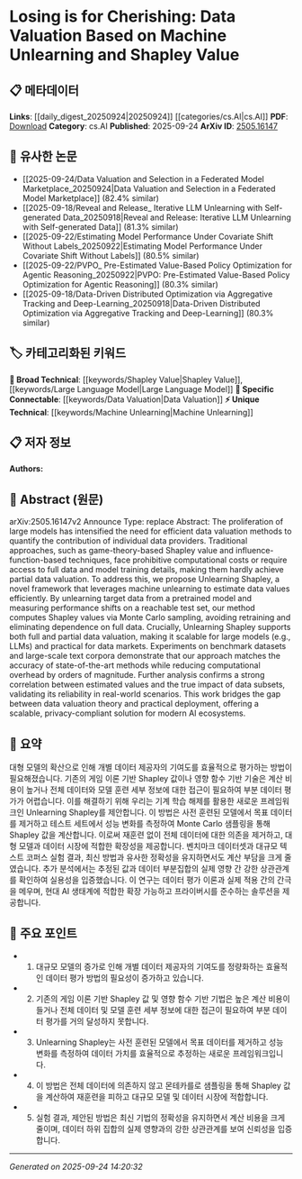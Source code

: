 <!-- KEYWORD_LINKING_METADATA:
{
  "processed_timestamp": "2025-09-24T14:20:32.390804",
  "vocabulary_version": "1.0",
  "selected_keywords": [
    "Machine Unlearning",
    "Shapley Value",
    "Large Language Model",
    "Data Valuation"
  ],
  "rejected_keywords": [],
  "similarity_scores": {
    "Machine Unlearning": 0.78,
    "Shapley Value": 0.85,
    "Large Language Model": 0.82,
    "Data Valuation": 0.8
  },
  "extraction_method": "AI_prompt_based",
  "budget_applied": true,
  "candidates_json": {
    "candidates": [
      {
        "surface": "Machine Unlearning",
        "canonical": "Machine Unlearning",
        "aliases": [
          "Data Forgetting"
        ],
        "category": "unique_technical",
        "rationale": "Machine Unlearning is a novel concept that enhances data privacy and valuation, making it a key topic for linking in modern AI discussions.",
        "novelty_score": 0.75,
        "connectivity_score": 0.65,
        "specificity_score": 0.82,
        "link_intent_score": 0.78
      },
      {
        "surface": "Shapley Value",
        "canonical": "Shapley Value",
        "aliases": [
          "Game-Theoretic Value"
        ],
        "category": "broad_technical",
        "rationale": "Shapley Value is a fundamental concept in data valuation and game theory, providing a strong link to discussions on data contribution and fairness.",
        "novelty_score": 0.45,
        "connectivity_score": 0.88,
        "specificity_score": 0.7,
        "link_intent_score": 0.85
      },
      {
        "surface": "Large Models",
        "canonical": "Large Language Model",
        "aliases": [
          "LLM",
          "Large AI Models"
        ],
        "category": "broad_technical",
        "rationale": "Large Language Models are central to current AI research, offering extensive connections to topics like scalability and efficiency.",
        "novelty_score": 0.4,
        "connectivity_score": 0.9,
        "specificity_score": 0.68,
        "link_intent_score": 0.82
      },
      {
        "surface": "Data Valuation",
        "canonical": "Data Valuation",
        "aliases": [
          "Data Contribution Assessment"
        ],
        "category": "specific_connectable",
        "rationale": "Data Valuation is crucial for understanding the impact of individual data points, linking to broader themes of data markets and AI ethics.",
        "novelty_score": 0.55,
        "connectivity_score": 0.75,
        "specificity_score": 0.77,
        "link_intent_score": 0.8
      }
    ],
    "ban_list_suggestions": [
      "method",
      "experiment",
      "performance",
      "proliferation",
      "traditional approaches"
    ]
  },
  "decisions": [
    {
      "candidate_surface": "Machine Unlearning",
      "resolved_canonical": "Machine Unlearning",
      "decision": "linked",
      "scores": {
        "novelty": 0.75,
        "connectivity": 0.65,
        "specificity": 0.82,
        "link_intent": 0.78
      }
    },
    {
      "candidate_surface": "Shapley Value",
      "resolved_canonical": "Shapley Value",
      "decision": "linked",
      "scores": {
        "novelty": 0.45,
        "connectivity": 0.88,
        "specificity": 0.7,
        "link_intent": 0.85
      }
    },
    {
      "candidate_surface": "Large Models",
      "resolved_canonical": "Large Language Model",
      "decision": "linked",
      "scores": {
        "novelty": 0.4,
        "connectivity": 0.9,
        "specificity": 0.68,
        "link_intent": 0.82
      }
    },
    {
      "candidate_surface": "Data Valuation",
      "resolved_canonical": "Data Valuation",
      "decision": "linked",
      "scores": {
        "novelty": 0.55,
        "connectivity": 0.75,
        "specificity": 0.77,
        "link_intent": 0.8
      }
    }
  ]
}
-->

# Losing is for Cherishing: Data Valuation Based on Machine Unlearning and Shapley Value

## 📋 메타데이터

**Links**: [[daily_digest_20250924|20250924]] [[categories/cs.AI|cs.AI]]
**PDF**: [Download](https://arxiv.org/pdf/2505.16147.pdf)
**Category**: cs.AI
**Published**: 2025-09-24
**ArXiv ID**: [2505.16147](https://arxiv.org/abs/2505.16147)

## 🔗 유사한 논문
- [[2025-09-24/Data Valuation and Selection in a Federated Model Marketplace_20250924|Data Valuation and Selection in a Federated Model Marketplace]] (82.4% similar)
- [[2025-09-18/Reveal and Release_ Iterative LLM Unlearning with Self-generated Data_20250918|Reveal and Release: Iterative LLM Unlearning with Self-generated Data]] (81.3% similar)
- [[2025-09-22/Estimating Model Performance Under Covariate Shift Without Labels_20250922|Estimating Model Performance Under Covariate Shift Without Labels]] (80.5% similar)
- [[2025-09-22/PVPO_ Pre-Estimated Value-Based Policy Optimization for Agentic Reasoning_20250922|PVPO: Pre-Estimated Value-Based Policy Optimization for Agentic Reasoning]] (80.3% similar)
- [[2025-09-18/Data-Driven Distributed Optimization via Aggregative Tracking and Deep-Learning_20250918|Data-Driven Distributed Optimization via Aggregative Tracking and Deep-Learning]] (80.3% similar)

## 🏷️ 카테고리화된 키워드
**🧠 Broad Technical**: [[keywords/Shapley Value|Shapley Value]], [[keywords/Large Language Model|Large Language Model]]
**🔗 Specific Connectable**: [[keywords/Data Valuation|Data Valuation]]
**⚡ Unique Technical**: [[keywords/Machine Unlearning|Machine Unlearning]]

## 📋 저자 정보

**Authors:** 

## 📄 Abstract (원문)

arXiv:2505.16147v2 Announce Type: replace 
Abstract: The proliferation of large models has intensified the need for efficient data valuation methods to quantify the contribution of individual data providers. Traditional approaches, such as game-theory-based Shapley value and influence-function-based techniques, face prohibitive computational costs or require access to full data and model training details, making them hardly achieve partial data valuation. To address this, we propose Unlearning Shapley, a novel framework that leverages machine unlearning to estimate data values efficiently. By unlearning target data from a pretrained model and measuring performance shifts on a reachable test set, our method computes Shapley values via Monte Carlo sampling, avoiding retraining and eliminating dependence on full data. Crucially, Unlearning Shapley supports both full and partial data valuation, making it scalable for large models (e.g., LLMs) and practical for data markets. Experiments on benchmark datasets and large-scale text corpora demonstrate that our approach matches the accuracy of state-of-the-art methods while reducing computational overhead by orders of magnitude. Further analysis confirms a strong correlation between estimated values and the true impact of data subsets, validating its reliability in real-world scenarios. This work bridges the gap between data valuation theory and practical deployment, offering a scalable, privacy-compliant solution for modern AI ecosystems.

## 📝 요약

대형 모델의 확산으로 인해 개별 데이터 제공자의 기여도를 효율적으로 평가하는 방법이 필요해졌습니다. 기존의 게임 이론 기반 Shapley 값이나 영향 함수 기반 기술은 계산 비용이 높거나 전체 데이터와 모델 훈련 세부 정보에 대한 접근이 필요하여 부분 데이터 평가가 어렵습니다. 이를 해결하기 위해 우리는 기계 학습 해제를 활용한 새로운 프레임워크인 Unlearning Shapley를 제안합니다. 이 방법은 사전 훈련된 모델에서 목표 데이터를 제거하고 테스트 세트에서 성능 변화를 측정하여 Monte Carlo 샘플링을 통해 Shapley 값을 계산합니다. 이로써 재훈련 없이 전체 데이터에 대한 의존을 제거하고, 대형 모델과 데이터 시장에 적합한 확장성을 제공합니다. 벤치마크 데이터셋과 대규모 텍스트 코퍼스 실험 결과, 최신 방법과 유사한 정확성을 유지하면서도 계산 부담을 크게 줄였습니다. 추가 분석에서는 추정된 값과 데이터 부분집합의 실제 영향 간 강한 상관관계를 확인하여 실용성을 입증했습니다. 이 연구는 데이터 평가 이론과 실제 적용 간의 간극을 메우며, 현대 AI 생태계에 적합한 확장 가능하고 프라이버시를 준수하는 솔루션을 제공합니다.

## 🎯 주요 포인트

- 1. 대규모 모델의 증가로 인해 개별 데이터 제공자의 기여도를 정량화하는 효율적인 데이터 평가 방법의 필요성이 증가하고 있습니다.
- 2. 기존의 게임 이론 기반 Shapley 값 및 영향 함수 기반 기법은 높은 계산 비용이 들거나 전체 데이터 및 모델 훈련 세부 정보에 대한 접근이 필요하여 부분 데이터 평가를 거의 달성하지 못합니다.
- 3. Unlearning Shapley는 사전 훈련된 모델에서 목표 데이터를 제거하고 성능 변화를 측정하여 데이터 가치를 효율적으로 추정하는 새로운 프레임워크입니다.
- 4. 이 방법은 전체 데이터에 의존하지 않고 몬테카를로 샘플링을 통해 Shapley 값을 계산하여 재훈련을 피하고 대규모 모델 및 데이터 시장에 적합합니다.
- 5. 실험 결과, 제안된 방법은 최신 기법의 정확성을 유지하면서 계산 비용을 크게 줄이며, 데이터 하위 집합의 실제 영향과의 강한 상관관계를 보여 신뢰성을 입증합니다.


---

*Generated on 2025-09-24 14:20:32*
